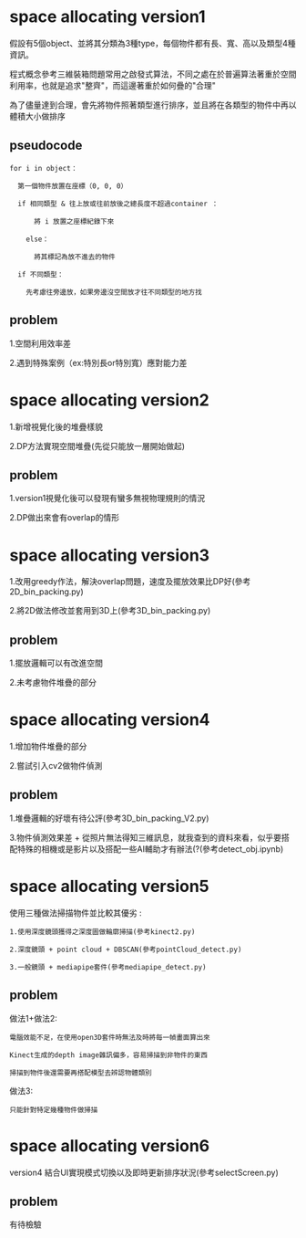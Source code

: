 # space allocating version1

假設有5個object、並將其分類為3種type，每個物件都有長、寬、高以及類型4種資訊。

程式概念參考三維裝箱問題常用之啟發式算法，不同之處在於普遍算法著重於空間利用率，也就是追求"整齊"，而這邊著重於如何疊的"合理"

為了儘量達到合理，會先將物件照著類型進行排序，並且將在各類型的物件中再以體積大小做排序

## pseudocode

    for i in object：
    
      第一個物件放置在座標（0, 0, 0）
      
      if 相同類型 & 往上放或往前放後之總長度不超過container ：
        
          將 i 放置之座標紀錄下來
          
        else：
        
          將其標記為放不進去的物件
          
      if 不同類型：
      
        先考慮往旁邊放，如果旁邊沒空間放才往不同類型的地方找


## problem

1.空間利用效率差

2.遇到特殊案例（ex:特別長or特別寬）應對能力差

# space allocating version2
1.新增視覺化後的堆疊樣貌

2.DP方法實現空間堆疊(先從只能放一層開始做起)

## problem
1.version1視覺化後可以發現有蠻多無視物理規則的情況

2.DP做出來會有overlap的情形


# space allocating version3
1.改用greedy作法，解決overlap問題，速度及擺放效果比DP好(參考2D_bin_packing.py)

2.將2D做法修改並套用到3D上(參考3D_bin_packing.py)

## problem
1.擺放邏輯可以有改進空間

2.未考慮物件堆疊的部分

# space allocating version4
1.增加物件堆疊的部分

2.嘗試引入cv2做物件偵測

## problem
1.堆疊邏輯的好壞有待公評(參考3D_bin_packing_V2.py)

3.物件偵測效果差 + 從照片無法得知三維訊息，就我查到的資料來看，似乎要搭配特殊的相機或是影片以及搭配一些AI輔助才有辦法(?(參考detect_obj.ipynb)

# space allocating version5
使用三種做法掃描物件並比較其優劣 :

	1.使用深度鏡頭獲得之深度圖做輪廓掃描(參考kinect2.py)

	2.深度鏡頭 + point cloud + DBSCAN(參考pointCloud_detect.py)

	3.一般鏡頭 + mediapipe套件(參考mediapipe_detect.py)

 ## problem
 做法1+做法2:
 
    電腦效能不足，在使用open3D套件時無法及時將每一幀畫面算出來

    Kinect生成的depth image雜訊偏多，容易掃描到非物件的東西

    掃描到物件後還需要再搭配模型去辨認物體類別
做法3:

    只能針對特定幾種物件做掃描

# space allocating version6
version4 結合UI實現模式切換以及即時更新排序狀況(參考selectScreen.py)

## problem
有待檢驗
